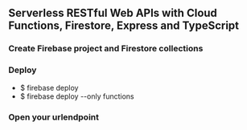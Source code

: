 ## Serverless RESTful Web APIs with Cloud Functions, Firestore, Express and TypeScript

### Create Firebase project and Firestore collections

### Deploy
- $ firebase deploy
- $ firebase deploy --only functions

### Open your urlendpoint
